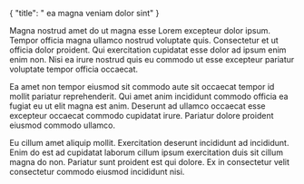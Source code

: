 {
  "title": " ea magna veniam dolor sint"
}

Magna nostrud amet do ut magna esse Lorem excepteur dolor ipsum. Tempor officia magna ullamco nostrud voluptate quis. Consectetur et ut officia dolor proident. Qui exercitation cupidatat esse dolor ad ipsum enim enim non. Nisi ea irure nostrud quis eu commodo ut esse excepteur pariatur voluptate tempor officia occaecat.

Ea amet non tempor eiusmod sit commodo aute sit occaecat tempor id mollit pariatur reprehenderit. Qui amet anim incididunt commodo officia ea fugiat eu ut elit magna est anim. Deserunt ad ullamco occaecat esse excepteur occaecat commodo cupidatat irure. Pariatur dolore proident eiusmod commodo ullamco.

Eu cillum amet aliquip mollit. Exercitation deserunt incididunt ad incididunt. Enim do est ad cupidatat laborum cillum ipsum exercitation duis sit cillum magna do non. Pariatur sunt proident est qui dolore. Ex in consectetur velit consectetur commodo eiusmod incididunt nisi.